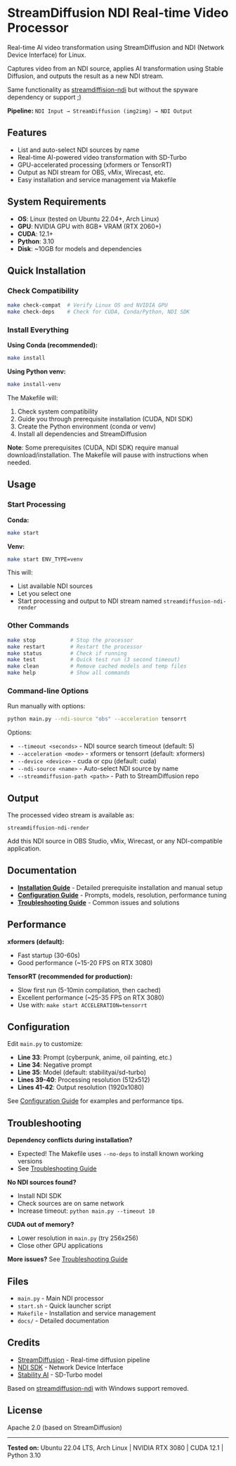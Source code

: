 # StreamDiffusion NDI Real-time Video Processor

Real-time AI video transformation using StreamDiffusion and NDI (Network Device Interface) for Linux.

Captures video from an NDI source, applies AI transformation using Stable Diffusion, and outputs the result as a new NDI stream.

Same functionality as [streamdiffision-ndi](https://github.com/ktamas77/streamdiffusion-ndi) but without the spyware dependency or support ;)

**Pipeline:** `NDI Input → StreamDiffusion (img2img) → NDI Output`

## Features

- List and auto-select NDI sources by name
- Real-time AI-powered video transformation with SD-Turbo
- GPU-accelerated processing (xformers or TensorRT)
- Output as NDI stream for OBS, vMix, Wirecast, etc.
- Easy installation and service management via Makefile

## System Requirements

- **OS**: Linux (tested on Ubuntu 22.04+, Arch Linux)
- **GPU**: NVIDIA GPU with 8GB+ VRAM (RTX 2060+)
- **CUDA**: 12.1+
- **Python**: 3.10
- **Disk**: ~10GB for models and dependencies

## Quick Installation

### Check Compatibility

```bash
make check-compat  # Verify Linux OS and NVIDIA GPU
make check-deps    # Check for CUDA, Conda/Python, NDI SDK
```

### Install Everything

**Using Conda (recommended):**
```bash
make install
```

**Using Python venv:**
```bash
make install-venv
```

The Makefile will:
1. Check system compatibility
2. Guide you through prerequisite installation (CUDA, NDI SDK)
3. Create the Python environment (conda or venv)
4. Install all dependencies and StreamDiffusion

**Note**: Some prerequisites (CUDA, NDI SDK) require manual download/installation. The Makefile will pause with instructions when needed.

## Usage

### Start Processing

**Conda:**
```bash
make start
```

**Venv:**
```bash
make start ENV_TYPE=venv
```

This will:
- List available NDI sources
- Let you select one
- Start processing and output to NDI stream named `streamdiffusion-ndi-render`

### Other Commands

```bash
make stop           # Stop the processor
make restart        # Restart the processor
make status         # Check if running
make test           # Quick test run (3 second timeout)
make clean          # Remove cached models and temp files
make help           # Show all commands
```

### Command-line Options

Run manually with options:
```bash
python main.py --ndi-source "obs" --acceleration tensorrt
```

Options:
- `--timeout <seconds>` - NDI source search timeout (default: 5)
- `--acceleration <mode>` - xformers or tensorrt (default: xformers)
- `--device <device>` - cuda or cpu (default: cuda)
- `--ndi-source <name>` - Auto-select NDI source by name
- `--streamdiffusion-path <path>` - Path to StreamDiffusion repo

## Output

The processed video stream is available as:
```
streamdiffusion-ndi-render
```

Add this NDI source in OBS Studio, vMix, Wirecast, or any NDI-compatible application.

## Documentation

- **[Installation Guide](docs/installation.md)** - Detailed prerequisite installation and manual setup
- **[Configuration Guide](docs/configuration.md)** - Prompts, models, resolution, performance tuning
- **[Troubleshooting Guide](docs/troubleshooting.md)** - Common issues and solutions

## Performance

**xformers (default):**
- Fast startup (30-60s)
- Good performance (~15-20 FPS on RTX 3080)

**TensorRT (recommended for production):**
- Slow first run (5-10min compilation, then cached)
- Excellent performance (~25-35 FPS on RTX 3080)
- Use with: `make start ACCELERATION=tensorrt`

## Configuration

Edit `main.py` to customize:
- **Line 33**: Prompt (cyberpunk, anime, oil painting, etc.)
- **Line 34**: Negative prompt
- **Line 35**: Model (default: stabilityai/sd-turbo)
- **Lines 39-40**: Processing resolution (512x512)
- **Lines 41-42**: Output resolution (1920x1080)

See [Configuration Guide](docs/configuration.md) for examples and performance tips.

## Troubleshooting

**Dependency conflicts during installation?**
- Expected! The Makefile uses `--no-deps` to install known working versions
- See [Troubleshooting Guide](docs/troubleshooting.md)

**No NDI sources found?**
- Install NDI SDK
- Check sources are on same network
- Increase timeout: `python main.py --timeout 10`

**CUDA out of memory?**
- Lower resolution in `main.py` (try 256x256)
- Close other GPU applications

**More issues?** See [Troubleshooting Guide](docs/troubleshooting.md)

## Files

- `main.py` - Main NDI processor
- `start.sh` - Quick launcher script
- `Makefile` - Installation and service management
- `docs/` - Detailed documentation

## Credits

- [StreamDiffusion](https://github.com/cumulo-autumn/StreamDiffusion) - Real-time diffusion pipeline
- [NDI SDK](https://ndi.tv/) - Network Device Interface
- [Stability AI](https://stability.ai/) - SD-Turbo model

Based on [streamdiffusion-ndi](https://github.com/ktamas77/streamdiffusion-ndi) with Windows support removed.

## License

Apache 2.0 (based on StreamDiffusion)

---

**Tested on:** Ubuntu 22.04 LTS, Arch Linux | NVIDIA RTX 3080 | CUDA 12.1 | Python 3.10
